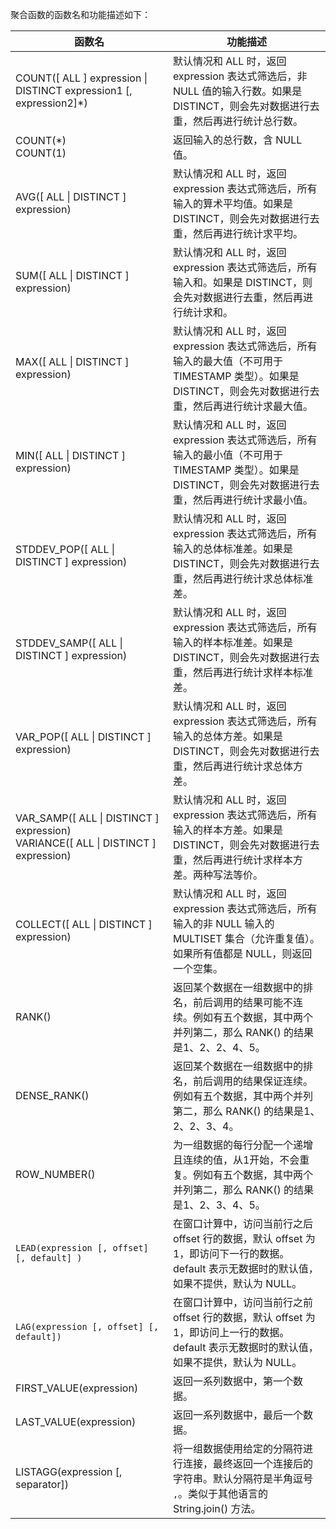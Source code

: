 聚合函数的函数名和功能描述如下：

| 函数名                                                       | 功能描述                                                     |
| ------------------------------------------------------------ | ------------------------------------------------------------ |
| COUNT([ ALL ] expression \| DISTINCT expression1 [, expression2]\*) | 默认情况和 ALL 时，返回 expression 表达式筛选后，非 NULL 值的输入行数。如果是 DISTINCT，则会先对数据进行去重，然后再进行统计总行数。 |
| COUNT(\*)<br>COUNT(1)                                        | 返回输入的总行数，含 NULL 值。                               |
| AVG([ ALL \| DISTINCT ] expression)                          | 默认情况和 ALL 时，返回 expression 表达式筛选后，所有输入的算术平均值。如果是 DISTINCT，则会先对数据进行去重，然后再进行统计求平均。 |
| SUM([ ALL \| DISTINCT ] expression)                          | 默认情况和 ALL 时，返回 expression 表达式筛选后，所有输入和。如果是 DISTINCT，则会先对数据进行去重，然后再进行统计求和。 |
| MAX([ ALL \| DISTINCT ] expression)                          | 默认情况和 ALL 时，返回 expression 表达式筛选后，所有输入的最大值（不可用于 TIMESTAMP 类型）。如果是 DISTINCT，则会先对数据进行去重，然后再进行统计求最大值。 |
| MIN([ ALL \| DISTINCT ] expression)                          | 默认情况和 ALL 时，返回 expression 表达式筛选后，所有输入的最小值（不可用于 TIMESTAMP 类型）。如果是 DISTINCT，则会先对数据进行去重，然后再进行统计求最小值。 |
| STDDEV_POP([ ALL \| DISTINCT ] expression)                   | 默认情况和 ALL 时，返回 expression 表达式筛选后，所有输入的总体标准差。如果是 DISTINCT，则会先对数据进行去重，然后再进行统计求总体标准差。 |
| STDDEV_SAMP([ ALL \| DISTINCT ] expression)                  | 默认情况和 ALL 时，返回 expression 表达式筛选后，所有输入的样本标准差。如果是 DISTINCT，则会先对数据进行去重，然后再进行统计求样本标准差。 |
| VAR_POP([ ALL \| DISTINCT ] expression)                      | 默认情况和 ALL 时，返回 expression 表达式筛选后，所有输入的总体方差。如果是 DISTINCT，则会先对数据进行去重，然后再进行统计求总体方差。 |
| VAR_SAMP([ ALL \| DISTINCT ] expression)<br>VARIANCE([ ALL \| DISTINCT ] expression) | 默认情况和 ALL 时，返回 expression 表达式筛选后，所有输入的样本方差。如果是 DISTINCT，则会先对数据进行去重，然后再进行统计求样本方差。两种写法等价。 |
| COLLECT([ ALL \| DISTINCT ] expression)                      | 默认情况和 ALL 时，返回 expression 表达式筛选后，所有输入的非 NULL 输入的 MULTISET 集合（允许重复值）。如果所有值都是 NULL，则返回一个空集。 |
| RANK()                                                       | 返回某个数据在一组数据中的排名，前后调用的结果可能不连续。例如有五个数据，其中两个并列第二，那么 RANK() 的结果是1、2、2、4、5。 |
| DENSE_RANK()                                                 | 返回某个数据在一组数据中的排名，前后调用的结果保证连续。例如有五个数据，其中两个并列第二，那么 RANK() 的结果是1、2、2、3、4。 |
| ROW_NUMBER()                                                 | 为一组数据的每行分配一个递增且连续的值，从1开始，不会重复。例如有五个数据，其中两个并列第二，那么 RANK() 的结果是1、2、3、4、5。 |
| `LEAD(expression [, offset] [, default] )`                     | 在窗口计算中，访问当前行之后 offset 行的数据，默认 offset 为1，即访问下一行的数据。default 表示无数据时的默认值，如果不提供，默认为 NULL。 |
| `LAG(expression [, offset] [, default])`                       | 在窗口计算中，访问当前行之前 offset 行的数据，默认 offset 为1，即访问上一行的数据。default 表示无数据时的默认值，如果不提供，默认为 NULL。 |
| FIRST_VALUE(expression)                                      | 返回一系列数据中，第一个数据。                               |
| LAST_VALUE(expression)                                       | 返回一系列数据中，最后一个数据。                             |
| LISTAGG(expression [, separator])                            | 将一组数据使用给定的分隔符进行连接，最终返回一个连接后的字符串。默认分隔符是半角逗号 `,`。类似于其他语言的 String.join() 方法。 |

